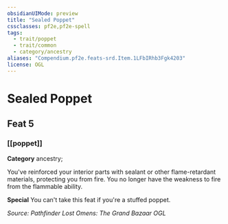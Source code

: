 ```yaml
---
obsidianUIMode: preview
title: "Sealed Poppet"
cssclasses: pf2e,pf2e-spell
tags:
  - trait/poppet
  - trait/common
  - category/ancestry
aliases: "Compendium.pf2e.feats-srd.Item.1LFbIRhb3Fgk4203"
license: OGL
---
```

# Sealed Poppet
## Feat 5
### [[poppet]]

**Category** ancestry; 




You've reinforced your interior parts with sealant or other flame-retardant materials, protecting you from fire. You no longer have the weakness to fire from the flammable ability.

**Special** You can't take this feat if you're a stuffed poppet.

*Source: Pathfinder Lost Omens: The Grand Bazaar*
*OGL*